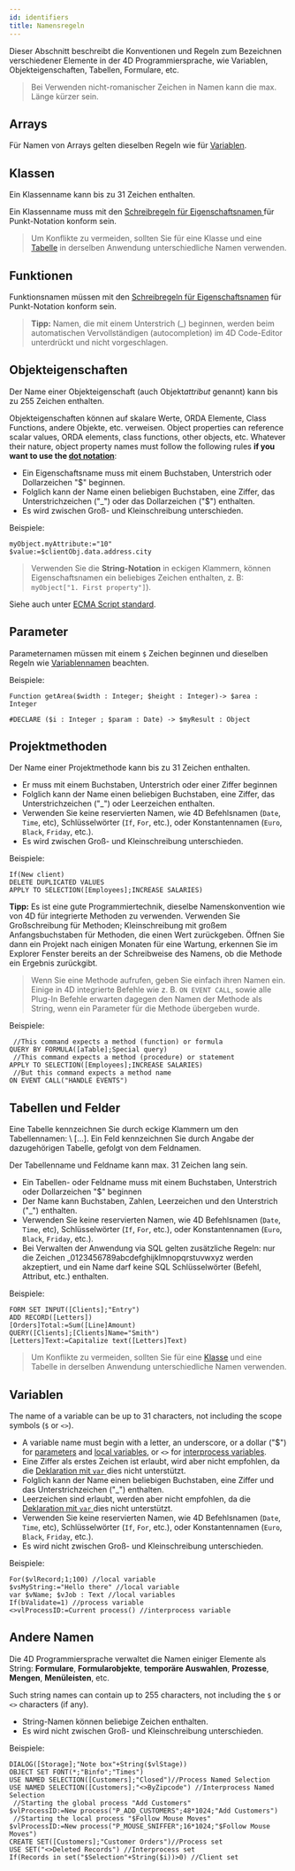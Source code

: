 ```yaml
---
id: identifiers
title: Namensregeln
---
```


Dieser Abschnitt beschreibt die Konventionen und Regeln zum Bezeichnen verschiedener Elemente in der 4D Programmiersprache, wie Variablen, Objekteigenschaften, Tabellen, Formulare, etc.

> Bei Verwenden nicht-romanischer Zeichen in Namen kann die max. Länge kürzer sein.

## Arrays

Für Namen von Arrays gelten dieselben Regeln wie für [Variablen](#variablen).

## Klassen

Ein Klassenname kann bis zu 31 Zeichen enthalten.

Ein Klassenname muss mit den [ Schreibregeln für Eigenschaftsnamen ](#objekteigenschaften) für Punkt-Notation konform sein.

> Um Konflikte zu vermeiden, sollten Sie für eine Klasse und eine [Tabelle](#tables) in derselben Anwendung unterschiedliche Namen verwenden.

## Funktionen

Funktionsnamen müssen mit den [Schreibregeln für Eigenschaftsnamen](#objekteigenschaften) für Punkt-Notation konform sein.

> **Tipp:** Namen, die mit einem Unterstrich (_) beginnen, werden beim automatischen Vervollständigen (autocompletion) im 4D Code-Editor unterdrückt und nicht vorgeschlagen.

## Objekteigenschaften

Der Name einer Objekteigenschaft (auch Objekt*attribut* genannt) kann bis zu 255 Zeichen enthalten.

Objekteigenschaften können auf skalare Werte, ORDA Elemente, Class Functions, andere Objekte, etc. verweisen. Object properties can reference scalar values, ORDA elements, class functions, other objects, etc. Whatever their nature, object property names must follow the following rules **if you want to use the [dot notation](dt_object.md#object-properties)**:

- Ein Eigenschaftsname muss mit einem Buchstaben, Unterstrich oder Dollarzeichen "$" beginnen.
- Folglich kann der Name einen beliebigen Buchstaben, eine Ziffer, das Unterstrichzeichen ("_") oder das Dollarzeichen ("$") enthalten.
- Es wird zwischen Groß- und Kleinschreibung unterschieden.

Beispiele:

```4d
myObject.myAttribute:="10"
$value:=$clientObj.data.address.city
```

> Verwenden Sie die **String-Notation** in eckigen Klammern, können Eigenschaftsnamen ein beliebiges Zeichen enthalten, z. B: `myObject["1. First property"]`).

Siehe auch unter [ECMA Script standard](https://www.ecma-international.org/ecma-262/5.1/#sec-7.6).

## Parameter

Parameternamen müssen mit einem `$` Zeichen beginnen und dieselben Regeln wie [Variablennamen](#variablen) beachten.

Beispiele:

```4d
Function getArea($width : Integer; $height : Integer)-> $area : Integer

#DECLARE ($i : Integer ; $param : Date) -> $myResult : Object
```

## Projektmethoden

Der Name einer Projektmethode kann bis zu 31 Zeichen enthalten.

- Er muss mit einem Buchstaben, Unterstrich oder einer Ziffer beginnen
- Folglich kann der Name einen beliebigen Buchstaben, eine Ziffer, das Unterstrichzeichen ("_") oder Leerzeichen enthalten.
- Verwenden Sie keine reservierten Namen, wie 4D Befehlsnamen (`Date`, `Time`, etc), Schlüsselwörter (`If`, `For`, etc.), oder Konstantennamen (`Euro`, `Black`, `Friday`, etc.).
- Es wird zwischen Groß- und Kleinschreibung unterschieden.

Beispiele:

```4d
If(New client)
DELETE DUPLICATED VALUES
APPLY TO SELECTION([Employees];INCREASE SALARIES)
```

**Tipp:** Es ist eine gute Programmiertechnik, dieselbe Namenskonvention wie von 4D für integrierte Methoden zu verwenden. Verwenden Sie Großschreibung für Methoden; Kleinschreibung mit großem Anfangsbuchstaben für Methoden, die einen Wert zurückgeben. Öffnen Sie dann ein Projekt nach einigen Monaten für eine Wartung, erkennen Sie im Explorer Fenster bereits an der Schreibweise des Namens, ob die Methode ein Ergebnis zurückgibt.

 > Wenn Sie eine Methode aufrufen, geben Sie einfach ihren Namen ein. Einige in 4D integrierte Befehle wie z. B. `ON EVENT CALL`, sowie alle Plug-In Befehle erwarten dagegen den Namen der Methode als String, wenn ein Parameter für die Methode übergeben wurde.

Beispiele:

```4d
 //This command expects a method (function) or formula
QUERY BY FORMULA([aTable];Special query)
 //This command expects a method (procedure) or statement
APPLY TO SELECTION([Employees];INCREASE SALARIES)
 //But this command expects a method name
ON EVENT CALL("HANDLE EVENTS")
```

## Tabellen und Felder

Eine Tabelle kennzeichnen Sie durch eckige Klammern um den Tabellennamen: \ [...]. Ein Feld kennzeichnen Sie durch Angabe der dazugehörigen Tabelle, gefolgt von dem Feldnamen.

Der Tabellenname und Feldname kann max. 31 Zeichen lang sein.

- Ein Tabellen- oder Feldname muss mit einem Buchstaben, Unterstrich oder Dollarzeichen "$" beginnen
- Der Name kann Buchstaben, Zahlen, Leerzeichen und den Unterstrich ("_") enthalten.
- Verwenden Sie keine reservierten Namen, wie 4D Befehlsnamen (`Date`, `Time`, etc), Schlüsselwörter (`If`, `For`, etc.), oder Konstantennamen (`Euro`, `Black`, `Friday`, etc.).
- Bei Verwalten der Anwendung via SQL gelten zusätzliche Regeln: nur die Zeichen _0123456789abcdefghijklmnopqrstuvwxyz werden akzeptiert, und ein Name darf keine SQL Schlüsselwörter (Befehl, Attribut, etc.) enthalten.

Beispiele:

```4d
FORM SET INPUT([Clients];"Entry")
ADD RECORD([Letters])
[Orders]Total:=Sum([Line]Amount)
QUERY([Clients];[Clients]Name="Smith")
[Letters]Text:=Capitalize text([Letters]Text)

```

> Um Konflikte zu vermeiden, sollten Sie für eine [Klasse](#classes) und eine Tabelle in derselben Anwendung unterschiedliche Namen verwenden.

## Variablen

The name of a variable can be up to 31 characters, not including the scope symbols (`$` or `<>`).

- A variable name must begin with a letter, an underscore, or a dollar ("$") for [parameters](parameters.md) and [local variables](variables.md#local-variables), or `<>` for [interprocess variables](variables.md#interprocess-variables).
- Eine Ziffer als erstes Zeichen ist erlaubt, wird aber nicht empfohlen, da die [Deklaration mit `var` ](variables.md#das-schlüsselwort-var-verwenden) dies nicht unterstützt.
- Folglich kann der Name einen beliebigen Buchstaben, eine Ziffer und das Unterstrichzeichen ("_") enthalten.
- Leerzeichen sind erlaubt, werden aber nicht empfohlen, da die [Deklaration mit `var` ](variables.md#using-the-var-keyword) dies nicht unterstützt.
- Verwenden Sie keine reservierten Namen, wie 4D Befehlsnamen (`Date`, `Time`, etc), Schlüsselwörter (`If`, `For`, etc.), oder Konstantennamen (`Euro`, `Black`, `Friday`, etc.).
- Es wird nicht zwischen Groß- und Kleinschreibung unterschieden.

Beispiele:

```4d
For($vlRecord;1;100) //local variable
$vsMyString:="Hello there" //local variable
var $vName; $vJob : Text //local variables 
If(bValidate=1) //process variable
<>vlProcessID:=Current process() //interprocess variable
```

## Andere Namen

Die 4D Programmiersprache verwaltet die Namen einiger Elemente als String: **Formulare**, **Formularobjekte**, **temporäre Auswahlen**, **Prozesse**, **Mengen**, **Menüleisten**, etc.

Such string names can contain up to 255 characters, not including the `$` or `<>` characters (if any).

- String-Namen können beliebige Zeichen enthalten.
- Es wird nicht zwischen Groß- und Kleinschreibung unterschieden.

Beispiele:

```4d
DIALOG([Storage];"Note box"+String($vlStage))
OBJECT SET FONT(*;"Binfo";"Times")
USE NAMED SELECTION([Customers];"Closed")//Process Named Selection
USE NAMED SELECTION([Customers];"<>ByZipcode") //Interprocess Named Selection
 //Starting the global process "Add Customers"
$vlProcessID:=New process("P_ADD_CUSTOMERS";48*1024;"Add Customers")
 //Starting the local process "$Follow Mouse Moves"
$vlProcessID:=New process("P_MOUSE_SNIFFER";16*1024;"$Follow Mouse Moves")
CREATE SET([Customers];"Customer Orders")//Process set
USE SET("<>Deleted Records") //Interprocess set
If(Records in set("$Selection"+String($i))>0) //Client set

```
